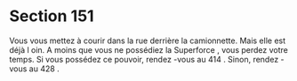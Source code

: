 # Section 151

Vous vous mettez à courir dans la rue derrière la camionnette. Mais elle est déjà l oin. A
moins que vous ne possédiez la Superforce , vous perdez votre temps. Si vous possédez ce
pouvoir, rendez -vous au  414 . Sinon, rendez -vous au  428 .